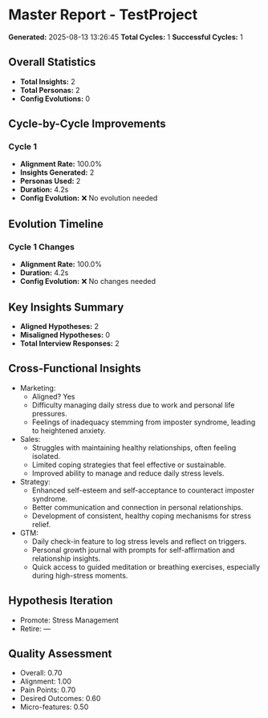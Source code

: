 # Master Report - TestProject

**Generated:** 2025-08-13 13:26:45
**Total Cycles:** 1
**Successful Cycles:** 1

## Overall Statistics

- **Total Insights:** 2
- **Total Personas:** 2
- **Config Evolutions:** 0

## Cycle-by-Cycle Improvements

### Cycle 1

- **Alignment Rate:** 100.0%
- **Insights Generated:** 2
- **Personas Used:** 2
- **Duration:** 4.2s
- **Config Evolution:** ❌ No evolution needed

## Evolution Timeline

### Cycle 1 Changes

- **Alignment Rate:** 100.0%
- **Duration:** 4.2s
- **Config Evolution:** ❌ No changes needed

## Key Insights Summary

- **Aligned Hypotheses:** 2
- **Misaligned Hypotheses:** 0
- **Total Interview Responses:** 2


## Cross-Functional Insights

- Marketing:
  - Aligned? Yes
  - Difficulty managing daily stress due to work and personal life pressures.
  - Feelings of inadequacy stemming from imposter syndrome, leading to heightened anxiety.
- Sales:
  - Struggles with maintaining healthy relationships, often feeling isolated.
  - Limited coping strategies that feel effective or sustainable.
  - Improved ability to manage and reduce daily stress levels.
- Strategy:
  - Enhanced self-esteem and self-acceptance to counteract imposter syndrome.
  - Better communication and connection in personal relationships.
  - Development of consistent, healthy coping mechanisms for stress relief.
- GTM:
  - Daily check-in feature to log stress levels and reflect on triggers.
  - Personal growth journal with prompts for self-affirmation and relationship insights.
  - Quick access to guided meditation or breathing exercises, especially during high-stress moments.

## Hypothesis Iteration

- Promote: Stress Management
- Retire: —

## Quality Assessment

- Overall: 0.70
- Alignment: 1.00
- Pain Points: 0.70
- Desired Outcomes: 0.60
- Micro-features: 0.50
